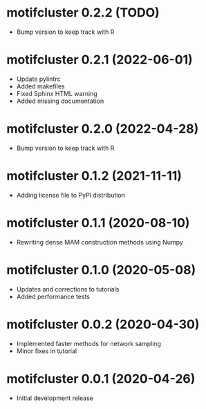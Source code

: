 # motifcluster 0.2.2 (TODO)

- Bump version to keep track with R

# motifcluster 0.2.1 (2022-06-01)

- Update pylintrc
- Added makefiles
- Fixed Sphinx HTML warning
- Added missing documentation

# motifcluster 0.2.0 (2022-04-28)

- Bump version to keep track with R

# motifcluster 0.1.2 (2021-11-11)

- Adding license file to PyPI distribution

# motifcluster 0.1.1 (2020-08-10)

- Rewriting dense MAM construction methods using Numpy

# motifcluster 0.1.0 (2020-05-08)

- Updates and corrections to tutorials
- Added performance tests

# motifcluster 0.0.2 (2020-04-30)

- Implemented faster methods for network sampling
- Minor fixes in tutorial

# motifcluster 0.0.1 (2020-04-26)

- Initial development release
